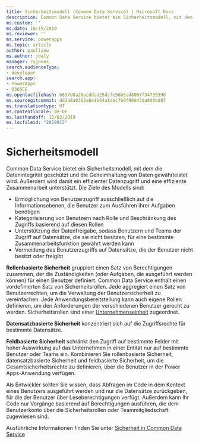 ```yaml
---
title: Sicherheitsmodell (Common Data Service) | Microsoft Docs
description: Common Data Service bietet ein Sicherheitsmodell, mit dem die Datenintegrität geschützt und die Geheimhaltung von Daten gewährleistet wird. Außerdem wird damit ein effizienter Datenzugriff und eine effiziente Zusammenarbeit unterstützt.
ms.custom: ''
ms.date: 10/19/2019
ms.reviewer: ''
ms.service: powerapps
ms.topic: article
author: paulliew
ms.author: jdaly
manager: ryjones
search.audienceType:
- developer
search.app:
- PowerApps
- D365CE
ms.openlocfilehash: b637d0a26acddad25dcfe56b5ad8067f34735398
ms.sourcegitcommit: dd2a8a0362a8e1b64a1dac7b9f98d43da8d0bd87
ms.translationtype: HT
ms.contentlocale: de-DE
ms.lasthandoff: 12/02/2019
ms.locfileid: "2859915"
---
```

# <a name="security-model"></a>Sicherheitsmodell

Common Data Service bietet ein Sicherheitsmodell, mit dem die Datenintegrität geschützt und die Geheimhaltung von Daten gewährleistet wird. Außerdem wird damit ein effizienter Datenzugriff und eine effiziente Zusammenarbeit unterstützt. Die Ziele des Modells sind:
- Ermöglichung von Benutzerzugriff ausschließlich auf die Informationsebenen, die Benutzer zum Ausführen ihrer Aufgaben benötigen
- Kategorisierung von Benutzern nach Rolle und Beschränkung des Zugriffs basierend auf diesen Rollen
- Unterstützung der Datenfreigabe, sodass Benutzern und Teams der Zugriff auf Datensätze, die sie nicht besitzen, für eine bestimmte Zusammenarbeitsfunktion gewährt werden kann
- Vermeidung des Benutzerzugriffs auf Datensätze, die der Benutzer nicht besitzt oder freigibt

**Rollenbasierte Sicherheit** gruppiert einen Satz von Berechtigungen zusammen, der die Zuständigkeiten (oder Aufgaben, die ausgeführt werden können) für einen Benutzer definiert. Common Data Service enthält einen vordefinierten Satz von Sicherheitsrollen. Jede aggregiert einen Satz von Benutzerrechten, um die Verwaltung der Benutzersicherheit zu vereinfachen. Jede Anwendungsbereitstellung kann auch eigene Rollen definieren, um den Anforderungen der verschiedenen Benutzer gerecht zu werden. Sicherheitsrollen sind einer [Unternehmenseinheit](businessunit-entity.md) zugeordnet.

**Datensatzbasierte Sicherheit** konzentriert sich auf die Zugriffsrechte für bestimmte Datensätze.

**Feldbasierte Sicherheit** schränkt den Zugriff auf bestimmte Felder mit hoher Auswirkung auf das Unternehmen in einer Entität nur auf bestimmte Benutzer oder Teams ein.
Kombinieren Sie rollenbasierte Sicherheit, datensatzbasierte Sicherheit und feldbasierte Sicherheit, um die Gesamtsicherheitsrechte zu definieren, über die Benutzer in der Power Apps-Anwendung verfügen.

Als Entwickler sollten Sie wissen, dass Abfragen im Code in dem Kontext eines Benutzers ausgeführt werden und nur die Datensätze zurückgeben, für die der Benutzer über Leseberechtigungen verfügt.
Außerdem kann Ihr Code nur Vorgänge basierend auf Berechtigungen ausführen, die dem Benutzerkonto über die Sicherheitsrollen oder Teammitgliedschaft zugewiesen sind.

Ausführliche Informationen finden Sie unter [Sicherheit in Common Data Service](/power-platform/admin/wp-security)

